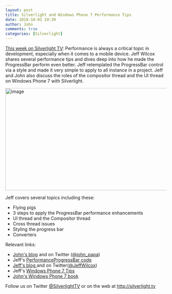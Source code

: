 ```yaml
---
layout: post
title: Silverlight and Windows Phone 7 Performance Tips
date: 2010-10-01 19:39
author: John
comments: true
categories: [Silverlight]
---
```

<p><a href="http://jpapa.me/sltv47">This week on Silverlight TV</a>: Performance is always a critical topic in development, especially when it comes to a mobile device. Jeff Wilcox shares several performance tips and dives deep into how he made the ProgressBar perform even better. Jeff retemplated the ProgressBar control via a style and made it very simple to apply to all instance in a project. Jeff and John also discuss the roles of the compositor thread and the UI thread on Windows Phone 7 with Silverlight.</p>  <p><a href="http://jpapa.me/sltv47"><img style="border-bottom: 0px; border-left: 0px; display: inline; border-top: 0px; border-right: 0px" title="image" border="0" alt="image" src="/wp-content/uploads/files/media/image/WindowsLiveWriter/SilverlightandWindowsPhone7PerformanceTi_EA00/image_3.png" width="570" height="320" /></a> </p>  <p>Jeff covers several topics including these:</p>  <ul>   <li>Flying pigs </li>    <li>3 steps to apply the ProgressBar performance enhancements </li>    <li>UI thread and the Compositor thread </li>    <li>Cross thread issues </li>    <li>Styling the progress bar </li>    <li>Converters </li> </ul>  <p>Relevant links: </p>  <ul>   <li><a href="/">John's blog</a> and on Twitter (<a href="http://twitter.com/john_papa">@john_papa</a>)<a href="/wp-content/uploads/files/downloads/SLTV45Demo.zip"></a><a href="/wp-content/uploads/files/downloads/SLTV45Demo.zip"></a><a href="/wp-content/uploads/files/downloads/SLTV45Demo.zip"></a></li>    <li>Jeff's <a href="http://www.jeff.wilcox.name/2010/08/progressbarperftips2/">PerformanceProgressBar code</a></li>    <li><a href="http://www.jeff.wilcox.name/blog/">Jeff's blog </a>and on Twitter(<a href="http://twitter.com/jeffwilcox">@JeffWilcox</a>) </li>    <li>Jeff's <a href="http://timheuer.com/blog/archive/2010/09/16/windows-phone-7-developer-tips-and-tricks.aspx">Windows Phone 7 Tips</a></li>    <li><a href="http://jpapa.me/learnwp7">John's Windows Phone 7 book</a></li> </ul>  <p>Follow us on Twitter <a href="http://www.twitter.com/SilverlightTV">@SilverlightTV</a> or on the web at <a href="http://silverlight.tv/">http://silverlight.tv</a></p>

